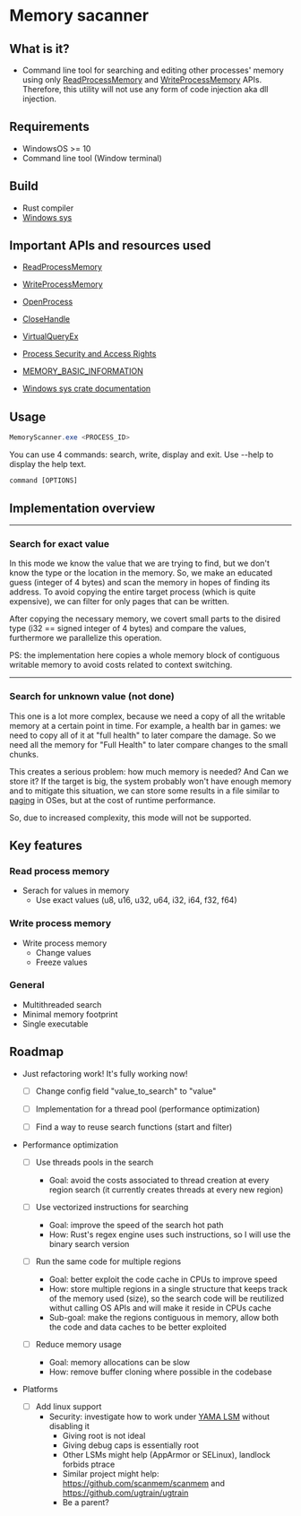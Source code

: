 # Memory sacanner

## What is it?

- Command line tool for searching and editing other processes' memory using only [ReadProcessMemory](https://learn.microsoft.com/en-us/windows/win32/api/memoryapi/nf-memoryapi-readprocessmemory) and [WriteProcessMemory](https://learn.microsoft.com/en-us/windows/win32/api/memoryapi/nf-memoryapi-writeprocessmemory) APIs. Therefore, this utility will not use any form of code injection aka dll injection.

## Requirements

- WindowsOS >= 10
- Command line tool (Window terminal)

## Build

- Rust compiler
- [Windows sys](https://crates.io/crates/windows-sys)

## Important APIs and resources used

- [ReadProcessMemory](https://learn.microsoft.com/en-us/windows/win32/api/memoryapi/nf-memoryapi-readprocessmemory)

- [WriteProcessMemory](https://learn.microsoft.com/en-us/windows/win32/api/memoryapi/nf-memoryapi-writeprocessmemory)

- [OpenProcess](https://learn.microsoft.com/en-us/windows/win32/api/processthreadsapi/nf-processthreadsapi-openprocess)

- [CloseHandle](https://learn.microsoft.com/en-us/windows/win32/api/handleapi/nf-handleapi-closehandle)

- [VirtualQueryEx](https://learn.microsoft.com/en-us/windows/win32/api/memoryapi/nf-memoryapi-virtualqueryex)

- [Process Security and Access Rights](https://learn.microsoft.com/en-us/windows/win32/procthread/process-security-and-access-rights)

- [MEMORY_BASIC_INFORMATION](https://learn.microsoft.com/en-us/windows/win32/api/winnt/ns-winnt-memory_basic_information)

- [Windows sys crate documentation](https://docs.rs/windows-sys/0.42.0/windows_sys/)

## Usage


```powershell
MemoryScanner.exe <PROCESS_ID>
```

You can use 4 commands: search, write, display and exit. Use --help to display the help text.
```
command [OPTIONS]
```

## Implementation overview

---
### Search for exact value

In this mode we know the value that we are trying to find, but we don't know the type or the location in the memory. So, we make an educated guess (integer of 4 bytes) and scan the memory in hopes of finding its address. To avoid copying the entire target process (which is quite expensive), we can filter for only pages that can be written.

After copying the necessary memory, we covert small parts to the disired type (i32 == signed integer of 4 bytes) and compare the values, furthermore we parallelize this operation.

PS: the implementation here copies a whole memory block of contiguous writable memory to avoid costs related to context switching.

---

### Search for unknown value (not done)

This one is a lot more complex, because we need a copy of all the writable memory at a certain point in time. For example, a health bar in games: we need to copy all of it at "full health" to later compare the damage. So we need all the memory for "Full Health" to later compare changes to the small chunks.

This creates a serious problem: how much memory is needed? And Can we store it? If the target is big, the system probably won't have enough memory and to mitigate this situation, we can store some results in a file similar to [paging](https://en.wikipedia.org/wiki/Memory_paging) in OSes, but at the cost of runtime performance.

So, due to increased complexity, this mode will not be supported.

## Key features

### Read process memory
- Serach for values in memory
    - Use exact values (u8, u16, u32, u64, i32, i64, f32, f64)

### Write process memory
- Write process memory
    - Change values
    - Freeze values

### General
- Multithreaded search
- Minimal memory footprint
- Single executable

## Roadmap

* Just refactoring work! It's fully working now!

    * [ ] Change config field "value_to_search" to "value"

    * [ ] Implementation for a thread pool (performance optimization)

    * [ ] Find a way to reuse search functions (start and filter)

* Performance optimization

    * [ ] Use threads pools in the search
        * Goal: avoid the costs associated to thread creation at every region search (it currently creates threads at every new region)

    * [ ] Use vectorized instructions for searching
        * Goal: improve the speed of the search hot path
        * How: Rust's regex engine uses such instructions, so I will use the binary search version

    * [ ] Run the same code for multiple regions
        * Goal: better exploit the code cache in CPUs to improve speed
        * How: store multiple regions in a single structure that keeps track of the memory used (size), so the search code will be reutilized withut calling OS APIs and will make it reside in CPUs cache
        * Sub-goal: make the regions contiguous in memory, allow both the code and data caches to be better exploited

    * [ ] Reduce memory usage
        * Goal: memory allocations can be slow
        * How: remove buffer cloning where possible in the codebase

* Platforms

    * [ ] Add linux support
        * Security: investigate how to work under [YAMA LSM](https://www.kernel.org/doc/html/v4.15/admin-guide/LSM/Yama.html) without disabling it
            * Giving root is not ideal
            * Giving debug caps is essentially root 
            * Other LSMs might help (AppArmor or SELinux), landlock forbids ptrace
            * Similar project might help: https://github.com/scanmem/scanmem and https://github.com/ugtrain/ugtrain
            * Be a parent?

